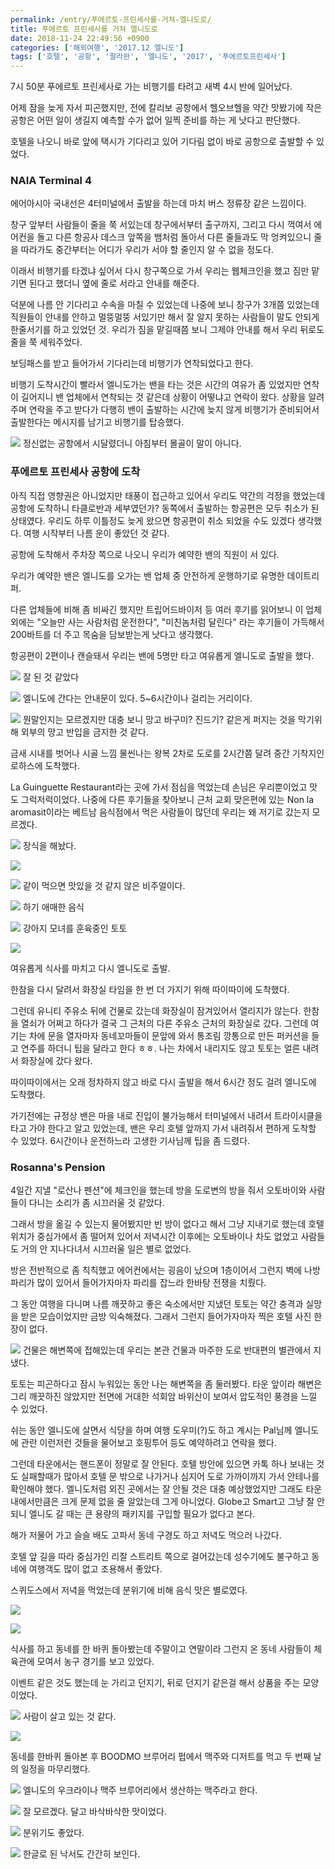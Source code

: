 ```yaml
---
permalink: /entry/푸에르토-프린세사를-거쳐-엘니도로/
title: 푸에르토 프린세사를 거쳐 엘니도로
date: 2018-11-24 22:49:56 +0900
categories: ['해외여행', '2017.12 엘니도']
tags: ['호텔', '공항', '팔라완', '엘니도', '2017', '푸에르토프린세사']
---
```




7시 50분 푸에르토 프린세사로 가는 비행기를 타려고 새벽 4시 반에 일어났다.

어제 잠을 늦게 자서 피곤했지만, 전에 칼리보 공항에서 헬오브헬을 약간 맛봤기에 작은 공항은 어떤 일이 생길지 예측할 수가 없어 일찍 준비를
하는 게 낫다고 판단했다.

호텔을 나오니 바로 앞에 택시가 기다리고 있어 기다림 없이 바로 공항으로 출발할 수 있었다.

  

### NAIA Terminal 4

에어아시아 국내선은 4터미널에서 출발을 하는데 마치 버스 정류장 같은 느낌이다.

창구 앞부터 사람들이 줄을 쭉 서있는데 창구에서부터 출구까지, 그리고 다시 꺽여서 에어컨을 돌고 다른 항공사 데스크 앞쪽을 뱀처럼 돌아서
다른 줄들과도 막 엉켜있으니 줄을 따라가도 중간부터는 어디가 우리가 서야 할 줄인지 알 수 없을 정도다.

이래서 비행기를 타겠냐 싶어서 다시 창구쪽으로 가서 우리는 웹체크인을 했고 짐만 맡기면 된다고 했더니 옆에 줄로 서라고 안내를 해준다.

덕분에 나름 안 기다리고 수속을 마칠 수 있었는데 나중에 보니 창구가 3개쯤 있었는데 직원들이 안내를 안하고 멀뚱멀뚱 서있기만 해서 잘 알지
못하는 사람들이 말도 안되게 한줄서기를 하고 있었던 것. 우리가 짐을 맡길때쯤 보니 그제야 안내를 해서 우리 뒤로도 줄을 쭉 세워주었다.

  

보딩패스를 받고 들어가서 기다리는데 비행기가 연착되었다고 한다.

비행기 도착시간이 빨라서 엘니도가는 밴을 타는 것은 시간의 여유가 좀 있었지만 연착이 길어지니 밴 업체에서 연착되는 것 같은데 상황이
어떻냐고 연락이 왔다. 상황을 알려주며 연락을 주고 받다가 다행히 밴이 출발하는 시간에 늦지 않게 비행기가 준비되어서 출발한다는 메시지를
남기고 비행기를 탑승했다.

  

![][link0]
정신없는 공항에서 시달렸더니 아침부터 몰골이 말이 아니다.

  

  

### 푸에르토 프린세사 공항에 도착

아직 직접 영향권은 아니었지만 태풍이 접근하고 있어서 우리도 약간의 걱정을 했었는데 공항에 도착하니 타클로반과 세부였던가? 동쪽에서 출발하는
항공편은 모두 취소가 된 상태였다. 우리도 하루 이틀정도 늦게 왔으면 항공편이 취소 되었을 수도 있겠다 생각했다. 여행 시작부터 나름 운이
좋았던 것 같다.

  

공항에 도착해서 주차장 쪽으로 나오니 우리가 예약한 밴의 직원이 서 있다.

우리가 예약한 밴은 엘니도를 오가는 밴 업체 중 안전하게 운행하기로 유명한 데이트리퍼.

다른 업체들에 비해 좀 비싸긴 했지만 트립어드바이저 등 여러 후기를 읽어보니 이 업체 외에는 "오늘만 사는 사람처럼 운전한다", "미친놈처럼
달린다" 라는 후기들이 가득해서 200바트를 더 주고 목숨을 담보받는게 낫다고 생각했다.

항공편이 2편이나 캔슬돼서 우리는 밴에 5명만 타고 여유롭게 엘니도로 출발을 했다.

  

![][link1]
잘 된 것 같았다

  

![][link2]
엘니도에 간다는 안내문이 있다. 5~6시간이나 걸리는 거리이다.

  

![][link3]
뭔말인지는 모르겠지만 대충 보니 망고 바구미? 진드기? 같은게 퍼지는 것을 막기위해 외부의 망고 반입을 금지한 것 같다.

  

  

금새 시내를 벗어나 시골 느낌 물씬나는 왕복 2차로 도로를 2시간쯤 달려 중간 기착지인 로하스에 도착했다.

La Guinguette Restaurant라는 곳에 가서 점심을 먹었는데 손님은 우리뿐이었고 맛도 그럭저럭이었다. 나중에 다른 후기들을
찾아보니 근처 교회 맞은편에 있는 Non la aromasit이라는 베트남 음식점에서 먹은 사람들이 많던데 우리는 왜 저기로 갔는지
모르겠다.

  

![][link4]
장식을 해놨다.

  

![][link5]

  

![][link6]
같이 먹으면 맛있을 것 같지 않은 비주얼이다.

  

![][link7]
하기 애매한 음식

  

![][link8]
강아지 모녀를 훈육중인 토토

  

![][link9]

  

  

여유롭게 식사를 마치고 다시 엘니도로 출발.

한참을 다시 달려서 화장실 타임을 한 번 더 가지기 위해 따이따이에 도착했다.

그런데 유니티 주유소 뒤에 건물로 갔는데 화장실이 잠겨있어서 열리지가 않는다. 한참을 열쇠가 어쩌고 하다가 결국 그 근처의 다른 주유소
근처의 화장실로 갔다. 그런데 여기는 차에 문을 열자마자 동네꼬마들이 문앞에 와서 통조림 깡통으로 만든 퍼커션을 들고 연주를 하더니 팁을
달라고 한다 ㅎㅎ. 나는 차에서 내리지도 않고 토토는 얼른 내려서 화장실에 갔다 왔다.

  

따이따이에서는 오래 정차하지 않고 바로 다시 출발을 해서 6시간 정도 걸려 엘니도에 도착했다.

가기전에는 규정상 밴은 마을 내로 진입이 불가능해서 터미널에서 내려서 트라이시클을 타고 가야 한다고 알고 있었는데, 밴은 우리 호텔 앞까지
가서 내려줘서 편하게 도착할 수 있었다. 6시간이나 운전하느라 고생한 기사님께 팁을 좀 드렸다.

  

### Rosanna's Pension

4일간 지낼 "로산나 펜션"에 체크인을 했는데 방을 도로변의 방을 줘서 오토바이와 사람들이 다니는 소리가 좀 시끄러울 것 같았다.

그래서 방을 옮길 수 있는지 물어봤지만 빈 방이 없다고 해서 그냥 지내기로 했는데 호텔 위치가 중심가에서 좀 떨어져 있어서 저녁시간 이후에는
오토바이나 차도 없었고 사람들도 거의 안 지나다녀서 시끄러울 일은 별로 없었다.

방은 전반적으로 좀 칙칙했고 에어컨에서는 굉음이 났으며 1층이어서 그런지 벽에 나방파리가 많이 있어서 들어가자마자 파리를 잡느라 한바탕
전쟁을 치뤘다.

  

그 동안 여행을 다니며 나름 깨끗하고 좋은 숙소에서만 지냈던 토토는 약간 충격과 실망을 받은 모습이었지만 금방 익숙해졌다. 그래서 그런지
들어가자마자 찍은 호텔 사진 한장이 없다.

  

![][link10]
건물은 해변쪽에 접해있는데 우리는 본관 건물과 마주한 도로 반대편의 별관에서 지냈다.

  

  

토토는 피곤하다고 잠시 누워있는 동안 나는 해변쪽을 좀 둘러봤다. 타운 앞이라 해변은 그리 깨끗하진 않았지만 전면에 거대한 석회암 바위산이
보여서 압도적인 풍경을 느낄 수 있었다.

  

쉬는 동안 엘니도에 살면서 식당을 하며 여행 도우미(?)도 하고 계시는 Pal님께 엘니도에 관란 이런저런 것들을 물어보고 호핑투어 등도
예약하려고 연락을 했다.

그런데 타운에서는 핸드폰이 정말로 잘 안된다. 호텔 방안에 있으면 카톡 하나 보내는 것도 실패할때가 많아서 호텔 문 밖으로 나가거나 심지어
도로 가까이까지 가서 안테나를 확인해야 했다. 엘니도처럼 외진 곳에서는 잘 안될 것은 대충 예상했었지만 그래도 타운 내에서만큼은 크게 문제
없을 줄 알았는데 그게 아니었다. Globe고 Smart고 그냥 잘 안되니 엘니도 갈 때는 큰 용량의 패키지를 구입할 필요가 없다고 본다.

  

해가 저물어 가고 슬슬 배도 고파서 동네 구경도 하고 저녁도 먹으러 나갔다.

호텔 앞 길을 따라 중심가인 리잘 스트리트 쪽으로 걸어갔는데 성수기에도 불구하고 동네에 여행객도 많이 없고 조용해서 좋았다.

  

스퀴도스에서 저녁을 먹었는데 분위기에 비해 음식 맛은 별로였다.

  

![][link11]

  

![][link12]

  

식사를 하고 동네를 한 바퀴 돌아봤는데 주말이고 연말이라 그런지 온 동네 사람들이 체육관에 모여서 농구 경기를 보고 있었다.

이벤트 같은 것도 했는데 눈 가리고 던지기, 뒤로 던지기 같은걸 해서 상품을 주는 모양이었다.

  

![][link13]
사람이 살고 있는 것 같다.

  

![][link14]

  

  

동네를 한바퀴 돌아본 후 BOODMO 브루어리 펍에서 맥주와 디저트를 먹고 두 번째 날의 일정을 마무리했다.

  

![][link15]
엘니도의 우크라이나 맥주 브루어리에서 생산하는 맥주라고 한다.

  

![][link16]
잘 모르겠다. 달고 바삭바삭한 맛이었다.

  

![][link17]
분위기도 좋았다.

  

![][link18]
한글로 된 낙서도 간간히 보인다.

  

  

  


[link0]:http://cfile3.uf.tistory.com/image/9938653F5BF955183F6411
[link1]:http://cfile23.uf.tistory.com/image/99421A335BF9551910F7AF
[link2]:http://cfile3.uf.tistory.com/image/99C694495BF9551A1EE013
[link3]:http://cfile30.uf.tistory.com/image/990BFE475BF9551B25A13D
[link4]:http://cfile24.uf.tistory.com/image/99AEEF485BF9551C4483DD
[link5]:http://cfile6.uf.tistory.com/image/99E3A0445BF9551D0FBAF4
[link6]:http://cfile22.uf.tistory.com/image/99172A405BF9551D13B57B
[link7]:http://cfile25.uf.tistory.com/image/990D7E415BF9551E0848BC
[link8]:http://cfile1.uf.tistory.com/image/99FC1F465BF9551F232334
[link9]:http://cfile21.uf.tistory.com/image/99635D445BF95520376B57
[link10]:http://cfile4.uf.tistory.com/image/992244385BF95521199640
[link11]:http://cfile1.uf.tistory.com/image/9914A93C5BF955221A7F13
[link12]:http://cfile5.uf.tistory.com/image/993AD94B5BF9552205F6C0
[link13]:http://cfile27.uf.tistory.com/image/99D238425BF955230B2CE6
[link14]:http://cfile24.uf.tistory.com/image/993887485BF9552437799E
[link15]:http://cfile24.uf.tistory.com/image/995295455BF9552511B5B7
[link16]:http://cfile1.uf.tistory.com/image/99AD913D5BF955260D4FAC
[link17]:http://cfile3.uf.tistory.com/image/995465345BF9552619F40B
[link18]:http://cfile23.uf.tistory.com/image/99DE023D5BF95527025168
